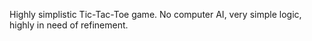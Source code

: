 Highly simplistic Tic-Tac-Toe game. No computer AI, very simple logic, highly in need of refinement.